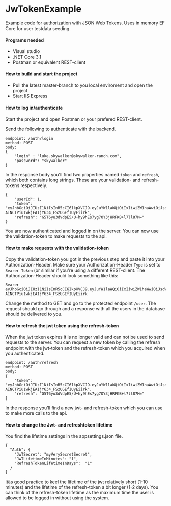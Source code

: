 # JwTokenExample
Example code for authorization with JSON Web Tokens. Uses in memory EF Core for user testdata seeding.

#### Programs needed
- Visual studio
- .NET Core 3.1
- Postman or equivalent REST-client

#### How to build and start the project
- Pull the latest master-branch to you local enviroment and open the project
- Start IIS Express

#### How to log in/authenticate
Start the project and open Postman or your prefered REST-client.

Send the following to authenticate with the backend.
````
endpoint: /auth/login
method: POST
body:
{
	"login" : "luke.skywalker@skywalker-ranch.com",
	"password": "skywalker"
}
````
In the response body you'll find two properties named ````token```` and ````refresh````, which both contains long strings. These are your validation- and refresh-tokens respectively. 
````
{
    "userId": 1,
    "token": "eyJhbGciOiJIUzI1NiIsInR5cCI6IkpXVCJ9.eyJuYW1laWQiOiIxIiwiZW1haWwiOiJsdWtlLnNreXdhbGtlckBza3l3YWxrZXItcmFuY2guY29tIiwibmJmIjoxNTgwOTc4ODM4LCJleHAiOjE1ODA5ODI0MzgsImlhdCI6MTU4MDk3ODgzOH0.4YfNow-AINCTPiu1wkjEAIjY634_FSzUGEfIUyEiirk",
    "refresh": "G5T6yu3dVdpE5/U+hy9hEs7yg7OY3jHRFKB+l7ll87M="
}
````

You are now authenticated and logged in on the server. You can now use the validation-token to make requests to the api.

#### How to make requests with the validation-token
Copy the validation-token you got in the previous step and paste it into your Authorization-Header. Make sure your Authorization-Header ````Type```` is set to ````Bearer Token```` (or similar if you're using a different REST-client. The Authorization-Header should look something like this:
````
Bearer eyJhbGciOiJIUzI1NiIsInR5cCI6IkpXVCJ9.eyJuYW1laWQiOiIxIiwiZW1haWwiOiJsdWtlLnNreXdhbGtlckBza3l3YWxrZXItcmFuY2guY29tIiwibmJmIjoxNTgwOTc4ODM4LCJleHAiOjE1ODA5ODI0MzgsImlhdCI6MTU4MDk3ODgzOH0.4YfNow-AINCTPiu1wkjEAIjY634_FSzUGEfIUyEiirk
````

Change the method to GET and go to the protected endpoint ````/user````. The request should go through and a response with all the users in the database should be delivered to you.

#### How to refresh the jwt token using the refresh-token
When the jwt token expires it is no longer valid and can not be used to send requests to the server. You can request a new token by calling the refresh endpoint with the jwt-token and the refresh-token which you acquired when you authenticated.
````
endpoint: /auth/refresh
method: POST
body:
{
    "token": "eyJhbGciOiJIUzI1NiIsInR5cCI6IkpXVCJ9.eyJuYW1laWQiOiIxIiwiZW1haWwiOiJsdWtlLnNreXdhbGtlckBza3l3YWxrZXItcmFuY2guY29tIiwibmJmIjoxNTgwOTc4ODM4LCJleHAiOjE1ODA5ODI0MzgsImlhdCI6MTU4MDk3ODgzOH0.4YfNow-AINCTPiu1wkjEAIjY634_FSzUGEfIUyEiirk",
    "refresh": "G5T6yu3dVdpE5/U+hy9hEs7yg7OY3jHRFKB+l7ll87M="
}
````
In the response you'll find a new jwt- and refresh-token which you can use to make more calls to the api.

#### How to change the Jwt- and refreshtoken lifetime
You find the lifetime settings in the appsettings.json file.

````
{
  "Auth": {
    "JwTSecret": "myVerySecretSecret",
    "JwTLifetimeInMinutes": "1",
    "RefreshTokenLifetimeInDays":  "1"
  }
}
````
Itäs good practice to keel the lifetime of the jwt relatively short (1-10 minutes) and the lifetime of the refresh-token a bit longer (1-2 days). You can think of the refresh-token lifetime as the maximum time the user is allowed to be logged in without using the system. 
